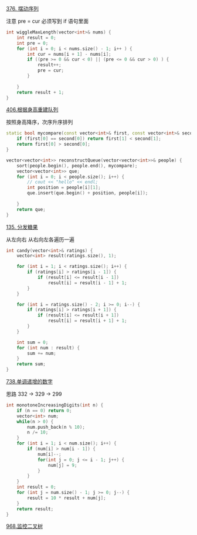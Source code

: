 [376. 摆动序列](https://leetcode-cn.com/problems/wiggle-subsequence/)

注意 pre = cur 必须写到 if 语句里面 
```cpp
int wiggleMaxLength(vector<int>& nums) {
    int result = 0;
    int pre = 0;
    for (int i = 0; i < nums.size() - 1; i++ ) {
        int cur = nums[i + 1] - nums[i];
        if ((pre >= 0 && cur < 0) || (pre <= 0 && cur > 0) ) {
            result++; 
            pre = cur;
        }
        
    }
    return result + 1; 
}
```

[406.根据身高重建队列](https://leetcode-cn.com/problems/queue-reconstruction-by-height/)

按照身高降序，次序升序排列
```cpp
static bool mycompare(const vector<int>& first, const vector<int>& second) {
    if (first[0] == second[0]) return first[1] < second[1];
    return first[0] > second[0];
}

vector<vector<int>> reconstructQueue(vector<vector<int>>& people) {
    sort(people.begin(), people.end(), mycompare);
    vector<vector<int>> que;
    for (int i = 0; i < people.size(); i++) {
        // cout << "hello" << endl;
        int position = people[i][1];
        que.insert(que.begin() + position, people[i]);
        
    }
    return que;
}
```
[135. 分发糖果](https://leetcode-cn.com/problems/candy/)

从左向右 从右向左各遍历一遍
```cpp
int candy(vector<int>& ratings) {
    vector<int> result(ratings.size(), 1);

    for (int i = 1; i < ratings.size(); i++) {
        if (ratings[i] > ratings[i - 1]) {
            if (result[i] <= result[i - 1])
                result[i] = result[i - 1] + 1;
        }
    }

    for (int i = ratings.size() - 2; i >= 0; i--) {
        if (ratings[i] > ratings[i + 1]) {
            if (result[i] <= result[i + 1]) 
                result[i] = result[i + 1] + 1;
        } 
    }

    int sum = 0;
    for (int num : result) {
        sum += num;
    }
    return sum;
}
```

[738.单调递增的数字](https://leetcode-cn.com/problems/monotone-increasing-digits/)

思路 332 -> 329 -> 299
```cpp
int monotoneIncreasingDigits(int n) {
    if (n == 0) return 0;
    vector<int> num;
    while(n > 0) {
        num.push_back(n % 10);
        n /= 10;
    }
    for (int i = 1; i < num.size(); i++) {
        if (num[i] > num[i - 1]) {
            num[i]--;
            for(int j = 0; j <= i - 1; j++) {
                num[j] = 9;
            }
        }
    }
    int result = 0;
    for (int j = num.size() - 1; j >= 0; j--) {
        result = 10 * result + num[j];
    }
    return result;
}
```
[968.监控二叉树](https://leetcode-cn.com/problems/binary-tree-cameras/)




